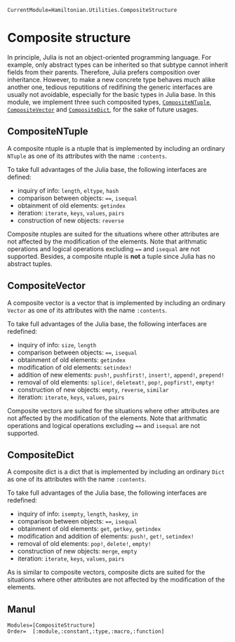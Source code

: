 ```@meta
CurrentModule=Hamiltonian.Utilities.CompositeStructure
```

# Composite structure

In principle, Julia is not an object-oriented programming language. For example, only abstract types can be inherited so that subtype cannot inherit fields from their parents. Therefore, Julia prefers composition over inheritance. However, to make a new concrete type behaves much alike another one, tedious reputitions of redifining the generic interfaces are usually not avoidable, especially for the basic types in Julia base. In this module, we implement three such composited types, [`CompositeNTuple`](@ref), [`CompositeVector`](@ref) and [`CompositeDict`](@ref), for the sake of future usages.

## CompositeNTuple

A composite ntuple is a ntuple that is implemented by including an ordinary `NTuple` as one of its attributes with the name `:contents`.

To take full advantages of the Julia base, the following interfaces are defined:
* inquiry of info: `length`, `eltype`, `hash`
* comparison between objects: `==`, `isequal`
* obtainment of old elements: `getindex`
* iteration: `iterate`, `keys`, `values`, `pairs`
* construction of new objects: `reverse`

Composite ntuples are suited for the situations where other attributes are not affected by the modification of the elements. Note that arithmatic operations and logical operations excluding `==` and `isequal` are not supported. Besides, a composite ntuple is **not** a tuple since Julia has no abstract tuples.

## CompositeVector

A composite vector is a vector that is implemented by including an ordinary `Vector` as one of its attributes with the name `:contents`.

To take full advantages of the Julia base, the following interfaces are redefined:
* inquiry of info: `size`, `length`
* comparison between objects: `==`, `isequal`
* obtainment of old elements: `getindex`
* modification of old elements: `setindex!`
* addition of new elements: `push!`, `pushfirst!`, `insert!`, `append!`, `prepend!`
* removal of old elements: `splice!`, `deleteat!`, `pop!`, `popfirst!`, `empty!`
* construction of new objects: `empty`, `reverse`, `similar`
* iteration: `iterate`, `keys`, `values`, `pairs`

Composite vectors are suited for the situations where other attributes are not affected by the modification of the elements. Note that arithmatic operations and logical operations excluding `==` and `isequal` are not supported.

## CompositeDict

A composite dict is a dict that is implemented by including an ordinary `Dict` as one of its attributes with the name `:contents`.

To take full advantages of the Julia base, the following interfaces are redefined:
* inquiry of info: `isempty`, `length`, `haskey`, `in`
* comparison between objects: `==`, `isequal`
* obtainment of old elements: `get`, `getkey`, `getindex`
* modification and addition of elements: `push!`, `get!`, `setindex!`
* removal of old elements: `pop!`, `delete!`, `empty!`
* construction of new objects: `merge`, `empty`
* iteration: `iterate`, `keys`, `values`, `pairs`

As is similar to composite vectors, composite dicts are suited for the situations where other attributes are not affected by the modification of the elements.

## Manul

```@autodocs
Modules=[CompositeStructure]
Order=  [:module,:constant,:type,:macro,:function]
```
